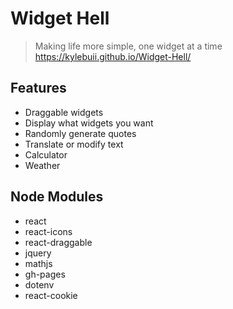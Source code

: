 # Widget Hell
> Making life more simple, one widget at a time
> https://kylebuii.github.io/Widget-Hell/

## Features
- Draggable widgets
- Display what widgets you want
- Randomly generate quotes
- Translate or modify text
- Calculator
- Weather

## Node Modules
- react
- react-icons
- react-draggable
- jquery
- mathjs
- gh-pages
- dotenv
- react-cookie